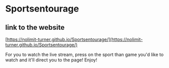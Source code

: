 # Sportsentourage

## link to the website
[https://nolimit-turner.github.io/Sportsentourage/](https://nolimit-turner.github.io/Sportsentourage/)

For you to watch the live stream, press on the sport than game you'd like to watch and it'll direct you to the page!
Enjoy!
